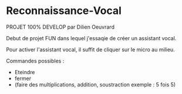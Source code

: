# Reconnaissance-Vocal
PROJET 100% DEVELOP par Dilien Oeuvrard

Debut de projet FUN dans lequel j'essaqie de créer
un assistant vocal. 

Pour activer l'assistant vocal, il suffit de cliquer sur le micro au milieu.

Commandes possibles : 
- Eteindre
- fermer
- (faire des multiplications, addition, soustraction exemple :
5 fois 5)
